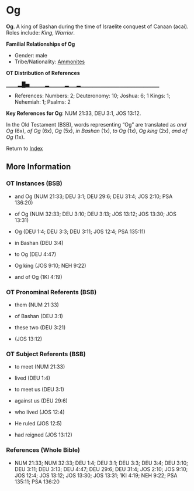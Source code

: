 # Og
**Og**. 
A king of Bashan during the time of Israelite conquest of Canaan (acai). 
Roles include: 
_King_, _Warrior_. 




**Familial Relationships of Og**


* Gender: male
* Tribe/Nationality: [Ammonites](../../../groups/md/acai/Ammon.md)


**OT Distribution of References**

▁▁▁▂█▅▁▁▁▁▂▁▁▁▁▂▁▁▂▁▁▁▁▁▁▁▁▁▁▁▁▁▁▁▁▁▁▁▁
* References: Numbers: 2; Deuteronomy: 10; Joshua: 6; 1 Kings: 1; Nehemiah: 1; Psalms: 2



**Key References for Og**: 
NUM 21:33, DEU 3:1, JOS 13:12. 


In the Old Testament (BSB), words representing “Og” are translated as 
*and Og* (6x), *of Og* (6x), *Og* (5x), *in Bashan* (1x), *to Og* (1x), *Og king* (2x), *and of Og* (1x). 




Return to [Index](00-Index.md)

## More Information

### OT Instances (BSB)

* and Og (NUM 21:33; DEU 3:1; DEU 29:6; DEU 31:4; JOS 2:10; PSA 136:20)

* of Og (NUM 32:33; DEU 3:10; DEU 3:13; JOS 13:12; JOS 13:30; JOS 13:31)

* Og (DEU 1:4; DEU 3:3; DEU 3:11; JOS 12:4; PSA 135:11)

* in Bashan (DEU 3:4)

* to Og (DEU 4:47)

* Og king (JOS 9:10; NEH 9:22)

* and of Og (1KI 4:19)



### OT Pronominal Referents (BSB)

* them (NUM 21:33)

* of Bashan (DEU 3:1)

* these two (DEU 3:21)

*  (JOS 13:12)



### OT Subject Referents (BSB)

* to meet (NUM 21:33)

* lived (DEU 1:4)

* to meet us (DEU 3:1)

* against us (DEU 29:6)

* who lived (JOS 12:4)

* He ruled (JOS 12:5)

* had reigned (JOS 13:12)



### References (Whole Bible)

* NUM 21:33; NUM 32:33; DEU 1:4; DEU 3:1; DEU 3:3; DEU 3:4; DEU 3:10; DEU 3:11; DEU 3:13; DEU 4:47; DEU 29:6; DEU 31:4; JOS 2:10; JOS 9:10; JOS 12:4; JOS 13:12; JOS 13:30; JOS 13:31; 1KI 4:19; NEH 9:22; PSA 135:11; PSA 136:20



